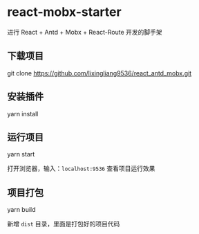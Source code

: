 # react-mobx-starter
进行 React + Antd + Mobx + React-Route 开发的脚手架


## 下载项目
git clone https://github.com/lixingliang9536/react_antd_mobx.git

## 安装插件
yarn install

## 运行项目
yarn start

打开浏览器，输入：`localhost:9536` 查看项目运行效果



## 项目打包
yarn build

新增 `dist` 目录，里面是打包好的项目代码
